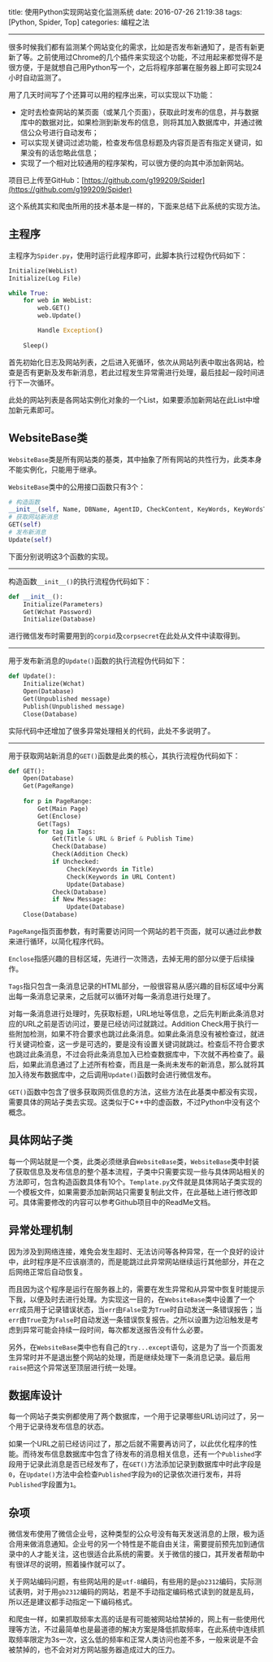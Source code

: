 title: 使用Python实现网站变化监测系统
date: 2016-07-26 21:19:38
tags: [Python, Spider, Top]
categories: 编程之法

---

很多时候我们都有监测某个网站变化的需求，比如是否发布新通知了，是否有新更新了等。之前使用过Chrome的几个插件来实现这个功能，不过用起来都觉得不是很方便，于是就想自己用Python写一个，之后将程序部署在服务器上即可实现24小时自动监测了。

用了几天时间写了个还算可以用的程序出来，可以实现以下功能：

- 定时去检查网站的某页面（或某几个页面），获取此时发布的信息，并与数据库中的数据对比，如果检测到新发布的信息，则将其加入数据库中，并通过微信公众号进行自动发布；
- 可以实现关键词过滤功能，检查发布信息标题及内容页是否有指定关键词，如果没有的话忽略此信息；
- 实现了一个相对比较通用的程序架构，可以很方便的向其中添加新网站。

<!--more-->

项目已上传至GitHub：[https://github.com/g199209/Spider](https://github.com/g199209/Spider)

这个系统其实和爬虫所用的技术基本是一样的，下面来总结下此系统的实现方法。

## 主程序 ##
主程序为`Spider.py`，使用时运行此程序即可，此脚本执行过程伪代码如下：

``` python
Initialize(WebList)
Initialize(Log File)

while True:
    for web in WebList:
        web.GET()
        web.Update()

        Handle Exception()
    
    Sleep()
```

首先初始化日志及网站列表，之后进入死循环，依次从网站列表中取出各网站，检查是否有更新及发布新消息，若此过程发生异常需进行处理，最后挂起一段时间进行下一次循环。

此处的网站列表是各网站实例化对象的一个List，如果要添加新网站在此List中增加新元素即可。

## WebsiteBase类 ##
`WebsiteBase`类是所有网站类的基类，其中抽象了所有网站的共性行为，此类本身不能实例化，只能用于继承。

`WebsiteBase`类中的公用接口函数只有3个：

``` python
# 构造函数
__init__(self, Name, DBName, AgentID, CheckContent, KeyWords, KeyWordsThreshold, encoding = 'utf-8')
# 获取网站新消息
GET(self)
# 发布新消息
Update(self)
```

下面分别说明这3个函数的实现。

----------

构造函数`__init__()`的执行流程伪代码如下：

``` python
def __init__():
    Initialize(Parameters)
    Get(Wchat Password)
    Initialize(Database)
```

进行微信发布时需要用到的`corpid`及`corpsecret`在此处从文件中读取得到。

----------

用于发布新消息的`Update()`函数的执行流程伪代码如下：

``` python
def Update():
    Initialize(Wchat)
    Open(Database)
    Get(Unpublished message)
    Publish(Unpublished message)
    Close(Database)
```

实际代码中还增加了很多异常处理相关的代码，此处不多说明了。

----------

用于获取网站新消息的`GET()`函数是此类的核心，其执行流程伪代码如下：

``` python
def GET():
    Open(Database)
    Get(PageRange)
    
    for p in PageRange:
        Get(Main Page)
        Get(Enclose)
        Get(Tags)
        for tag in Tags:
            Get(Title & URL & Brief & Publish Time)
            Check(Database)
            Check(Addition Check)
            if Unchecked:
                Check(Keywords in Title)
                Check(Keywords in URL Content)
                Update(Database)
            Check(Database)
            if New Message:
                Update(Database)
    Close(Database)
```

`PageRange`指页面参数，有时需要访问同一个网站的若干页面，就可以通过此参数来进行循环，以简化程序代码。

`Enclose`指感兴趣的目标区域，先进行一次筛选，去掉无用的部分以便于后续操作。

`Tags`指只包含一条消息记录的HTML部分，一般很容易从感兴趣的目标区域中分离出每一条消息记录来，之后就可以循环对每一条消息进行处理了。

对每一条消息进行处理时，先获取标题，URL地址等信息，之后先判断此条消息对应的URL之前是否访问过，要是已经访问过就跳过。Addition Check用于执行一些附加检测，如果不符合要求也跳过此条消息。如果此条消息没有被检查过，就进行关键词检查，这一步是可选的，要是没有设置关键词就跳过。检查后不符合要求也跳过此条消息，不过会将此条消息加入已检查数据库中，下次就不再检查了。最后，如果此消息通过了上述所有检查，而且是一条尚未发布的新消息，那么就将其加入待发布数据库中，之后调用`Update()`函数时会进行微信发布。

`GET()`函数中包含了很多获取网页信息的方法，这些方法在此基类中都没有实现，需要具体的网站子类去实现。这类似于C++中的虚函数，不过Python中没有这个概念。

## 具体网站子类 ##
每一个网站就是一个类，此类必须继承自`WebsiteBase`类，`WebsiteBase`类中封装了获取信息及发布信息的整个基本流程，子类中只需要实现一些与具体网站相关的方法即可，包含构造函数具体有10个。`Template.py`文件就是具体网站子类实现的一个模板文件，如果需要添加新网站只需要复制此文件，在此基础上进行修改即可。具体需要修改的内容可以参考Github项目中的ReadMe文档。

## 异常处理机制 ##
因为涉及到网络连接，难免会发生超时、无法访问等各种异常，在一个良好的设计中，此时程序是不应该崩溃的，而是能跳过此异常网站继续运行其他部分，并在之后网络正常后自动恢复。

而且因为这个程序是运行在服务器上的，需要在发生异常和从异常中恢复时能提示下我，以便及时去进行处理。为实现这一目的，在`WebsiteBase`类中设置了一个`err`成员用于记录错误状态，当`err`由`False`变为`True`时自动发送一条错误报告；当`err`由`True`变为`False`时自动发送一条错误恢复报告。之所以设置为边沿触发是考虑到异常可能会持续一段时间，每次都发送报告没有什么必要。

另外，在`WebsiteBase`类中也有自己的`try...except`语句，这是为了当一个页面发生异常时并不是退出整个网站的处理，而是继续处理下一条消息记录。最后用`raise`把这个异常送至顶层进行统一处理。

## 数据库设计 ##
每一个网站子类实例都使用了两个数据库，一个用于记录哪些URL访问过了，另一个用于记录待发布信息的状态。

如果一个URL之前已经访问过了，那之后就不需要再访问了，以此优化程序的性能。而待发布信息数据库中包含了待发布的消息相关信息，还有一个`Published`字段用于记录此消息是否已经发布了，在`GET()`方法添加记录到数据库中时此字段是`0`，在`Update()`方法中会检查`Published`字段为`0`的记录依次进行发布，并将`Published`字段置为`1`。

## 杂项 ##
微信发布使用了微信企业号，这种类型的公众号没有每天发送消息的上限，极为适合用来做消息通知。企业号的另一个特性是不能自由关注，需要提前预先加到通信录中的人才能关注，这也很适合此系统的需要。关于微信的接口，其开发者帮助中有很详尽的说明，照着操作就可以了。

关于网站编码问题，有些网站用的是`utf-8`编码，有些用的是`gb2312`编码，实际测试表明，对于用`gb2312`编码的网站，若是不手动指定编码格式读到的就是乱码，所以还是建议都手动指定一下编码格式。

和爬虫一样，如果抓取频率太高的话是有可能被网站给禁掉的，网上有一些使用代理等方法，不过最简单也是最道德的解决方案是降低抓取频率，在此系统中连续抓取频率限定为3s一次，这么低的频率和正常人类访问也差不多，一般来说是不会被禁掉的，也不会对对方网站服务器造成过大的压力。